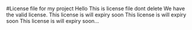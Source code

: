 #License file for my project
Hello This is license file dont delete
We have the valid license.
This license is will expiry soon
This license is will expiry soon
This license is will expiry soon...
